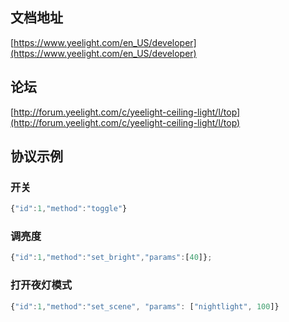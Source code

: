 

## 文档地址

[https://www.yeelight.com/en_US/developer](https://www.yeelight.com/en_US/developer)


## 论坛
[http://forum.yeelight.com/c/yeelight-ceiling-light/l/top](http://forum.yeelight.com/c/yeelight-ceiling-light/l/top)

## 协议示例

### 开关

```javascript
{"id":1,"method":"toggle"}
```

### 调亮度

```javascript
{"id":1,"method":"set_bright","params":[40]};
```


### 打开夜灯模式

```javascript
{"id":1,"method":"set_scene", "params": ["nightlight", 100]}
```
